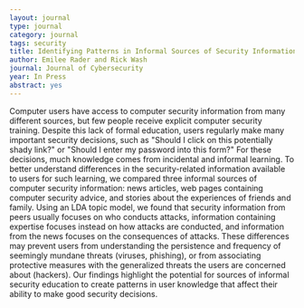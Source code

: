 ```yaml
---
layout: journal
type: journal
category: journal
tags: security
title: Identifying Patterns in Informal Sources of Security Information
author: Emilee Rader and Rick Wash
journal: Journal of Cybersecurity
year: In Press
abstract: yes
---
```


Computer users have access to computer security information from many different sources, but few
people receive explicit computer security training. Despite this lack of formal education, users
regularly make many important security decisions, such as "Should I click on this potentially shady
link?" or "Should I enter my password into this form?" For these decisions, much knowledge
comes from incidental and informal learning. To better understand differences in the
security-related information available to users for such learning, we compared three informal
sources of computer security information: news articles, web pages containing computer security
advice, and stories about the experiences of friends and family. Using an LDA topic model, we found
that security information from peers usually focuses on who conducts attacks, information containing
expertise focuses instead on how attacks are conducted, and information from the news focuses on the
consequences of attacks. These differences may prevent users from understanding the persistence and
frequency of seemingly mundane threats (viruses, phishing), or from associating protective measures
with the generalized threats the users are concerned about (hackers). Our findings highlight the
potential for sources of informal security education to create patterns in user knowledge that
affect their ability to make good security decisions.
